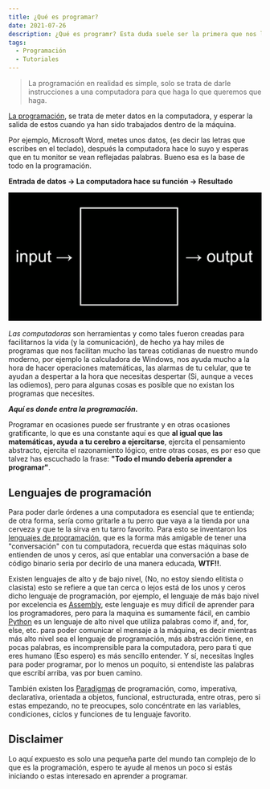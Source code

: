 ```yaml
---
title: ¿Qué es programar?
date: 2021-07-26
description: ¿Qué es programr? Esta duda suele ser la primera que nos llega a la cabeza cuando empezamos en el mundo del Software, Así que, espero que estas líneas te puedan ayudar
tags:
  - Programación
  - Tutoriales
---
```



> La programación en realidad es simple, solo se trata de darle instrucciones a una computadora para que haga lo que queremos que haga.

[La programación](https://es.wikipedia.org/wiki/Programaci%C3%B3n), se trata de meter datos en la computadora, y esperar la salida de estos cuando ya han sido trabajados dentro de la máquina.

Por ejemplo, Microsoft Word, metes unos datos, (es decir las letras que escribes en el teclado), después la computadora hace lo suyo y esperas que en tu monitor se vean reflejadas palabras. Bueno esa es la base de todo en la programación.

**Entrada de datos -> La computadora hace su función -> Resultado**

![Imagen del proceso](./input-output.png)

*Las computadoras* son herramientas y como tales fueron creadas para facilitarnos la vida (y la comunicación), de hecho ya hay miles de programas que nos facilitan mucho las tareas cotidianas de nuestro mundo moderno, por ejemplo la calculadora de Windows, nos ayuda mucho a la hora de hacer operaciones matemáticas, las alarmas de tu celular, que te ayudan a despertar a la hora que necesitas despertar (Si, aunque a veces las odiemos), pero para algunas cosas es posible que no existan los programas que necesites.

***Aquí es donde entra la programación.***

Programar en ocasiones puede ser frustrante y en otras ocasiones gratificante, lo que es una constante aquí es que **al igual que las matemáticas, ayuda a tu cerebro a ejercitarse**, ejercita el pensamiento abstracto, ejercita el razonamiento lógico, entre otras cosas, es por eso que talvez has escuchado la frase: **"Todo el mundo debería aprender a programar"**.

## Lenguajes de programación

Para poder darle órdenes a una computadora es esencial que te entienda; de otra forma, sería como gritarle a tu perro que vaya a la tienda por una cerveza y que te la sirva en tu tarro favorito.
Para esto se inventaron los [lenguajes de programación](https://es.wikipedia.org/wiki/Lenguaje_de_programaci%C3%B3n), que es la forma más amigable de tener una "conversación" con tu computadora, recuerda que estas máquinas solo entienden de unos y ceros, así que entablar una conversación a base de código binario seria por decirlo de una manera educada, **WTF!!**.

Existen lenguajes de alto y de bajo nivel, (No, no estoy siendo elitista o clasista) esto se refiere a que tan cerca o lejos está de los unos y ceros dicho lenguaje de programación, por ejemplo, el lenguaje de más bajo nivel por excelencia es [Assembly](https://es.wikipedia.org/wiki/Lenguaje_ensamblador), este lenguaje es muy difícil de aprender para los programadores, pero para la maquina es sumamente fácil, en cambio [Python](https://www.python.org/) es un lenguaje de alto nivel que utiliza palabras como if, and, for, else, etc. para poder comunicar el mensaje a la máquina, es decir mientras más alto nivel sea el lenguaje de programación, más abstracción tiene, en pocas palabras, es incomprensible para la computadora, pero para ti que eres humano (Eso espero) es más sencillo entender. Y sí, necesitas Ingles para poder programar, por lo menos un poquito, si entendiste las palabras que escribí arriba, vas por buen camino.

También existen los [Paradigmas](https://es.wikipedia.org/wiki/Paradigma) de programación, como, imperativa, declarativa, orientada a objetos, funcional, estructurada, entre otras, pero si estas empezando, no te preocupes, solo concéntrate en las variables, condiciones, ciclos y funciones de tu lenguaje favorito.

## Disclaimer

Lo aquí expuesto es solo una pequeña parte del mundo tan complejo de lo que es la programación, espero te ayude al menos un poco si estás iniciando o estas interesado en aprender a programar.
